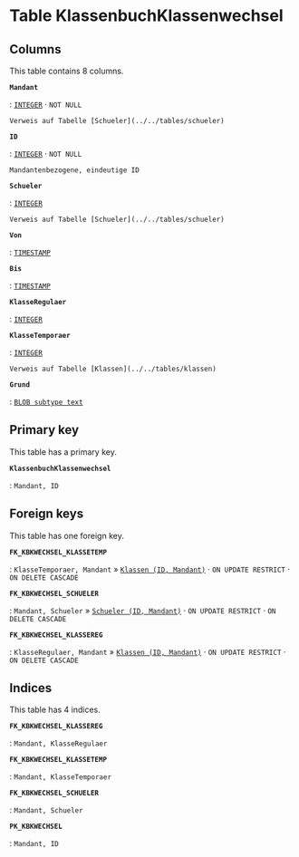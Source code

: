 # Table **KlassenbuchKlassenwechsel**

## Columns

This table contains 8 columns.

**`Mandant`**

:   [`INTEGER`](https://firebirdsql.org/file/documentation/html/en/refdocs/fblangref40/firebird-40-language-reference.html#fblangref40-datatypes-inttypes) · `NOT NULL`

    Verweis auf Tabelle [Schueler](../../tables/schueler)

**`ID`**

:   [`INTEGER`](https://firebirdsql.org/file/documentation/html/en/refdocs/fblangref40/firebird-40-language-reference.html#fblangref40-datatypes-inttypes) · `NOT NULL`

    Mandantenbezogene, eindeutige ID

**`Schueler`**

:   [`INTEGER`](https://firebirdsql.org/file/documentation/html/en/refdocs/fblangref40/firebird-40-language-reference.html#fblangref40-datatypes-inttypes)

    Verweis auf Tabelle [Schueler](../../tables/schueler)

**`Von`**

:   [`TIMESTAMP`](https://firebirdsql.org/file/documentation/html/en/refdocs/fblangref40/firebird-40-language-reference.html#fblangref40-datatypes-datetime)

**`Bis`**

:   [`TIMESTAMP`](https://firebirdsql.org/file/documentation/html/en/refdocs/fblangref40/firebird-40-language-reference.html#fblangref40-datatypes-datetime)

**`KlasseRegulaer`**

:   [`INTEGER`](https://firebirdsql.org/file/documentation/html/en/refdocs/fblangref40/firebird-40-language-reference.html#fblangref40-datatypes-inttypes)

**`KlasseTemporaer`**

:   [`INTEGER`](https://firebirdsql.org/file/documentation/html/en/refdocs/fblangref40/firebird-40-language-reference.html#fblangref40-datatypes-inttypes)

    Verweis auf Tabelle [Klassen](../../tables/klassen)

**`Grund`**

:   [`BLOB subtype text`](https://firebirdsql.org/file/documentation/html/en/refdocs/fblangref40/firebird-40-language-reference.html#fblangref40-datatypes-bnrytypes)

## Primary key

This table has a primary key.

**`KlassenbuchKlassenwechsel`**

:   `Mandant, ID`

## Foreign keys

This table has one foreign key.

**`FK_KBKWECHSEL_KLASSETEMP`**

:   `KlasseTemporaer, Mandant` » [`Klassen (ID, Mandant)`](../../tables/klassen) · `ON UPDATE RESTRICT` · `ON DELETE CASCADE`

**`FK_KBKWECHSEL_SCHUELER`**

:   `Mandant, Schueler` » [`Schueler (ID, Mandant)`](../../tables/schueler) · `ON UPDATE RESTRICT` · `ON DELETE CASCADE`

**`FK_KBKWECHSEL_KLASSEREG`**

:   `KlasseRegulaer, Mandant` » [`Klassen (ID, Mandant)`](../../tables/klassen) · `ON UPDATE RESTRICT` · `ON DELETE CASCADE`

## Indices

This table has 4 indices.

**`FK_KBKWECHSEL_KLASSEREG`**

:   `Mandant, KlasseRegulaer`

**`FK_KBKWECHSEL_KLASSETEMP`**

:   `Mandant, KlasseTemporaer`

**`FK_KBKWECHSEL_SCHUELER`**

:   `Mandant, Schueler`

**`PK_KBKWECHSEL`**

:   `Mandant, ID`
